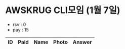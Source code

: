 # AWSKRUG CLI모임 (1월 7일)

* rsv : 0
* pay : 15

ID | Paid | Name | Photo | Answer
-- | ---- | ---- | ----- | ------
